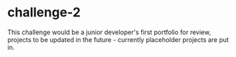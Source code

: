 # challenge-2
This challenge would be a junior developer's first portfolio for review, projects to be updated in the future - currently placeholder projects are put in.
